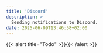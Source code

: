 ```yaml
---
title: 'Discord'
description: >
  Sending notifications to Discord.
date: 2025-06-09T13:46:58+02:00
---
```


{{< alert title="Todo" >}}{{< /alert >}}
